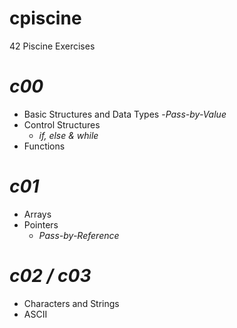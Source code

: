 # cpiscine
42 Piscine Exercises
# *c00*
- Basic Structures and Data Types
  -_Pass-by-Value_
- Control Structures
  - _if, else & while_
- Functions
# *c01*
- Arrays
- Pointers
  - _Pass-by-Reference_
# *c02 / c03*
- Characters and Strings
- ASCII
